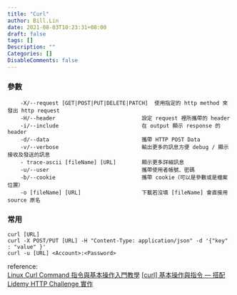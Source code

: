 ```yaml
---
title: "Curl"
author: Bill.Lin
date: 2021-08-03T10:23:31+08:00
draft: false
tags: []
Description: ""
Categories: []
DisableComments: false
---
```


### 參數

```
    -X/--request [GET|POST|PUT|DELETE|PATCH]  使用指定的 http method 來發出 http request
    -H/--header                           設定 request 裡所攜帶的 header
    -i/--include                          在 output 顯示 response 的 header
    -d/--data                             攜帶 HTTP POST Data 
    -v/--verbose                          輸出更多的訊息方便 debug / 顯示接收及發送的訊息
    - trace-ascii [fileName] [URL]        顯示更多詳細訊息
    -u/--user                             攜帶使用者帳號、密碼
    -b/--cookie                           攜帶 cookie（可以是參數或是檔案位置）
    -o [fileName] [URL]                   下載若沒填 [fileName] 會直接用 source 原名
```

### 常用

```
curl [URL]
curl -X POST/PUT [URL] -H "Content-Type: application/json" -d '{"key" : "value" }'
curl -u [URL] <Account>:<Password>
```


reference: <br>
<a href="https://blog.techbridge.cc/2019/02/01/linux-curl-command-tutorial/">Linux Curl Command 指令與基本操作入門教學</a>
<a href="https://miahsuwork.medium.com/curl-%E5%9F%BA%E6%9C%AC%E6%93%8D%E4%BD%9C%E8%88%87%E6%8C%87%E4%BB%A4-%E6%90%AD%E9%85%8D-lidemy-http-challenge-%E5%AF%A6%E4%BD%9C-39b79511eb9e">[curl] 基本操作與指令 — 搭配 Lidemy HTTP Challenge 實作</a>

